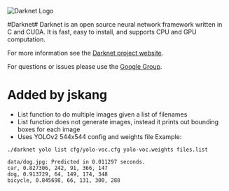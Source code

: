 ![Darknet Logo](http://pjreddie.com/media/files/darknet-black-small.png)

#Darknet#
Darknet is an open source neural network framework written in C and CUDA. It is fast, easy to install, and supports CPU and GPU computation.

For more information see the [Darknet project website](http://pjreddie.com/darknet).

For questions or issues please use the [Google Group](https://groups.google.com/forum/#!forum/darknet).

# Added by jskang
* List function to do multiple images given a list of filenames
* List function does not generate images, instead it prints out bounding boxes for
each image
* Uses YOLOv2 544x544 config and weights file
Example:
```
./darknet yolo list cfg/yolo-voc.cfg yolo-voc.weights files.list
```
```
data/dog.jpg: Predicted in 0.011297 seconds.
car, 0.827306, 242, 91, 366, 147
dog, 0.913729, 64, 149, 174, 348
bicycle, 0.845698, 66, 131, 300, 288
```
